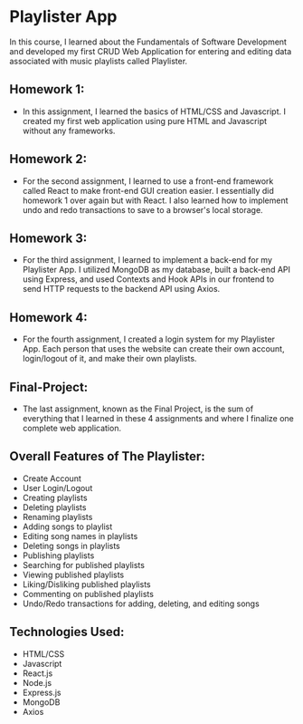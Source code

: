 # Playlister App

In this course, I learned about the Fundamentals of Software Development and developed my first CRUD Web Application for entering and editing data associated with music playlists called Playlister. <br>

## Homework 1:
- In this assignment, I learned the basics of HTML/CSS and Javascript. I created my first web application using pure HTML and Javascript without any frameworks.

## Homework 2:
- For the second assignment, I learned to use a front-end framework called React to make front-end GUI creation easier. I essentially did homework 1 over again but with React. I also learned how to implement undo and redo transactions to save to a browser's local storage.

## Homework 3:
- For the third assignment, I learned to implement a back-end for my Playlister App. I utilized MongoDB as my database, built a back-end API using Express, and used Contexts and Hook APIs in our frontend to send HTTP requests to the backend API using Axios.

## Homework 4:
- For the fourth assignment, I created a login system for my Playlister App. Each person that uses the website can create their own account, login/logout of it, and make their own playlists. 

## Final-Project:
- The last assignment, known as the Final Project, is the sum of everything that I learned in these 4 assignments and where I finalize one complete web application.

## Overall Features of The Playlister:
- Create Account
- User Login/Logout
- Creating playlists
- Deleting playlists
- Renaming playlists
- Adding songs to playlist
- Editing song names in playlists
- Deleting songs in playlists
- Publishing playlists
- Searching for published playlists
- Viewing published playlists
- Liking/Disliking published playlists
- Commenting on published playlists
- Undo/Redo transactions for adding, deleting, and editing songs

## Technologies Used:
- HTML/CSS
- Javascript
- React.js
- Node.js
- Express.js
- MongoDB
- Axios
